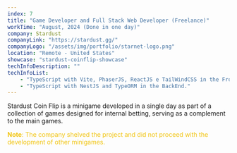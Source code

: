 ```yaml
---
index: 7
title: "Game Developer and Full Stack Web Developer (Freelance)"
workTime: "August, 2024 (Done in one day)"
company: Stardust
companyLink: "https://stardust.gg/"
companyLogo: "/assets/img/portfolio/starnet-logo.png"
location: "Remote - United States"
showcase: "stardust-coinflip-showcase"
techInfoDescription: ""
techInfoList:
    - "TypeScript with Vite, PhaserJS, ReactJS e TailWindCSS in the FrontEnd."
    - "TypeScript with NestJS and TypeORM in the BackEnd."
---
```

Stardust Coin Flip is a minigame developed in a single day as part of a collection of games designed for internal betting, serving as a complement to the main games.
<p style="color:#f1c40f;">
    <b>Note</b>: The company shelved the project and did not proceed with the development of other minigames.
</p>
